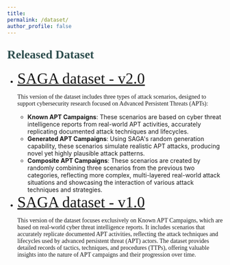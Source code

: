 ```yaml
---
title: 
permalink: /dataset/
author_profile: false
---
```


<!-- <strong style="color: #2F4F4F; font-family: 'Work Sans'; font-weight: bold;font-size:40px">Released Dataset</strong> -->
<h1 style= "color:#2F4F4F; font-family: 'Work Sans'; margin-top: 1em !important;">Released Dataset</h1>
<ul>
  <li>
    <a href="https://kkkk16.github.io/dataset/v1" target="_blank" style="font-family: 'Work Sans'; font-size:36px;">SAGA dataset - v2.0</a><br>    
    <p style="font-family: 'Work Sans';">This version of the dataset includes three types of attack scenarios, designed to support cybersecurity research focused on Advanced Persistent Threats (APTs):</p>
    <ul>
      <li><strong>Known APT Campaigns</strong>: These scenarios are based on cyber threat intelligence reports from real-world APT activities, accurately replicating documented attack techniques and lifecycles.</li>
      <li><strong>Generated APT Campaigns</strong>: Using SAGA's random generation capability, these scenarios simulate realistic APT attacks, producing novel yet highly plausible attack patterns.</li>
      <li><strong>Composite APT Campaigns</strong>: These scenarios are created by randomly combining three scenarios from the previous two categories, reflecting more complex, multi-layered real-world attack situations and showcasing the interaction of various attack techniques and strategies.</li>
    </ul>
  </li>
  <li>
    <a href="https://kkkk16.github.io/dataset/v1" target="_blank" style="font-family: 'Work Sans'; font-size:36px;">SAGA dataset - v1.0</a><br>
    <p style="font-family: 'Work Sans';">This version of the dataset focuses exclusively on Known APT Campaigns, which are based on real-world cyber threat intelligence reports. It includes scenarios that accurately replicate documented APT activities, reflecting the attack techniques and lifecycles used by advanced persistent threat (APT) actors. The dataset provides detailed records of tactics, techniques, and procedures (TTPs), offering valuable insights into the nature of APT campaigns and their progression over time.</p>
  </li>
</ul>


